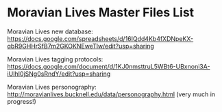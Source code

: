 # Moravian Lives Master Files List

Moravian Lives new database: https://docs.google.com/spreadsheets/d/16IQdd4Kb4fXDNpeKX-qbR9GHHrSfB7m2GKOKNEweTlw/edit?usp=sharing

Moravian Lives tagging protocols:
https://docs.google.com/document/d/1KJ0nmsttruL5WBt6-UBxnoni3A-iUIhI0jSNg0sRndY/edit?usp=sharing

Moravian Lives personography:
http://moravianlives.bucknell.edu/data/personography.html
(very much in progress!)
